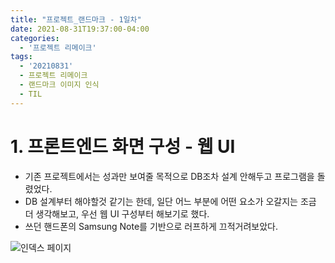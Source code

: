 ```yaml
---
title: "프로젝트_랜드마크 - 1일차"
date: 2021-08-31T19:37:00-04:00
categories:
  - '프로젝트 리메이크'
tags:
  - '20210831'
  - 프로젝트 리메이크
  - 랜드마크 이미지 인식
  - TIL
---
```




# 1. 프론트엔드 화면 구성 - 웹 UI
  * 기존 프로젝트에서는 성과만 보여줄 목적으로 DB조차 설계 안해두고 프로그램을 돌렸었다.
  * DB 설계부터 해야할것 같기는 한데, 일단 어느 부분에 어떤 요소가 오갈지는 조금 더 생각해보고, 우선 웹 UI 구성부터 해보기로 했다.
  * 쓰던 핸드폰의 Samsung Note를 기반으로 러프하게 끄적거려보았다.

  ![인덱스 페이지]("https://1geraldine1.github.io/assets/images/Landmark/GUI_ROUGH/index_page.jpg")
